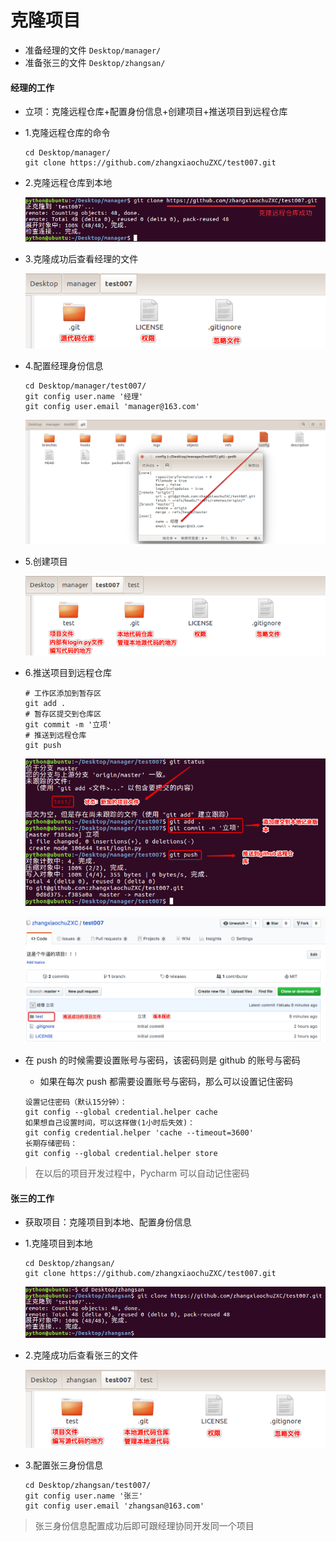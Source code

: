 # 克隆项目

* 准备经理的文件 `Desktop/manager/`
* 准备张三的文件 `Desktop/zhangsan/`

#### 经理的工作

* 立项：克隆远程仓库+配置身份信息+创建项目+推送项目到远程仓库

* 1.克隆远程仓库的命令

    ```
    cd Desktop/manager/
    git clone https://github.com/zhangxiaochuZXC/test007.git
    ```

* 2.克隆远程仓库到本地

    ![](../images/github经理克隆远程仓库02.png)
    

* 3.克隆成功后查看经理的文件

    ![](../images/github经理克隆远程仓库成功后.png)

* 4.配置经理身份信息

    ```
    cd Desktop/manager/test007/
    git config user.name '经理'
    git config user.email 'manager@163.com'
    ```

    ![](../images/github经理配置个人信息后.png)

* 5.创建项目

    ![](../images/github经理创建项目.png)

* 6.推送项目到远程仓库

    ```
    # 工作区添加到暂存区
    git add .
    # 暂存区提交到仓库区
    git commit -m '立项'
    # 推送到远程仓库
    git push
    ```

    ![](../images/github经理推送项目到远程仓库.png)

    ![](../images/github经理推送项目到远程仓库后.png)
    
* 在 push 的时候需要设置账号与密码，该密码则是 github 的账号与密码
    - 如果在每次 push 都需要设置账号与密码，那么可以设置记住密码
    ```
    设置记住密码（默认15分钟）：
    git config --global credential.helper cache
    如果想自己设置时间，可以这样做(1小时后失效)：
    git config credential.helper 'cache --timeout=3600'
    长期存储密码：
    git config --global credential.helper store
    ```
> 在以后的项目开发过程中，Pycharm 可以自动记住密码

#### 张三的工作

* 获取项目：克隆项目到本地、配置身份信息

* 1.克隆项目到本地

    ```
    cd Desktop/zhangsan/
    git clone https://github.com/zhangxiaochuZXC/test007.git
    ```

    ![](../images/github张三克隆远程仓库02.png)

* 2.克隆成功后查看张三的文件

    ![](../images/github张三克隆远程仓库后.png)

* 3.配置张三身份信息

    ```
    cd Desktop/zhangsan/test007/
    git config user.name '张三'
    git config user.email 'zhangsan@163.com'
    ```

> 张三身份信息配置成功后即可跟经理协同开发同一个项目

